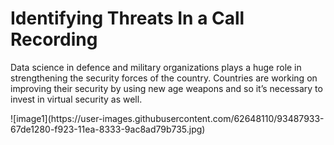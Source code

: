# **Identifying Threats In a Call Recording**
<p>Data science in defence and military organizations plays a huge role in strengthening the security forces of the country. Countries are working on improving their security by using new age weapons and so it’s necessary to invest in virtual security as well. 
  </p>
![image1](https://user-images.githubusercontent.com/62648110/93487933-67de1280-f923-11ea-8333-9ac8ad79b735.jpg)

